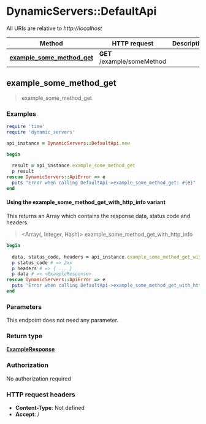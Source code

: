 # DynamicServers::DefaultApi

All URIs are relative to *http://localhost*

| Method | HTTP request | Description |
| ------ | ------------ | ----------- |
| [**example_some_method_get**](DefaultApi.md#example_some_method_get) | **GET** /example/someMethod |  |


## example_some_method_get

> <ExampleResponse> example_some_method_get





### Examples

```ruby
require 'time'
require 'dynamic_servers'

api_instance = DynamicServers::DefaultApi.new

begin
  
  result = api_instance.example_some_method_get
  p result
rescue DynamicServers::ApiError => e
  puts "Error when calling DefaultApi->example_some_method_get: #{e}"
end
```

#### Using the example_some_method_get_with_http_info variant

This returns an Array which contains the response data, status code and headers.

> <Array(<ExampleResponse>, Integer, Hash)> example_some_method_get_with_http_info

```ruby
begin
  
  data, status_code, headers = api_instance.example_some_method_get_with_http_info
  p status_code # => 2xx
  p headers # => { ... }
  p data # => <ExampleResponse>
rescue DynamicServers::ApiError => e
  puts "Error when calling DefaultApi->example_some_method_get_with_http_info: #{e}"
end
```

### Parameters

This endpoint does not need any parameter.

### Return type

[**ExampleResponse**](ExampleResponse.md)

### Authorization

No authorization required

### HTTP request headers

- **Content-Type**: Not defined
- **Accept**: /

